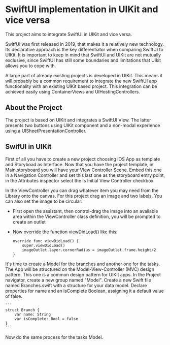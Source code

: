 #  SwiftUI implementation in UIKit and vice versa

This project aims to integrate SwiftUI in UIKit and vice versa. 

SwitfUI was first released in 2019, that makes it a relatively new technology. Its declarative approach is the key differentiator when comparing SwiftUI to UIKit. 
It is important to keep in mind that SwiftUI and UIKit are not mutually exclusive, since SwiftUI has still some boundaries and limitations that UIkit allows you to cope with. 

A large part of already existing projects is developed in UIKit. This means it will probably be a common requirement to integrate the new SwiftUI app functionality with an existing UIKit based project.
This integration can be achieved easily using ContainerViews and UIHostingControllers.


##  About the Project

The project is based on UIKit and integrates a SwiftUI View. The latter presents two buttons using UIKit component and a non-modal experience using a UISheetPresentationController. 


##  SwifUI in UIKit

First of all you have to create a new project choosing iOS App as template and Storyboad as Interface.
Now that you have the project template, in Main.storyboard you will have your VIew Controller Scene. Embed this one in a Navigation Controller and set this last one as the storyboard entry point, in the Attributes inspector select the Is Initial View Controller checkbox.

In the ViewController you can drag whatever item you may need from the Library onto the canvas. For this project drag an image and two labels.
You can also set the image to be circular:
* First open the assistant, then control-drag the image into an available area within the ViewController class definition, you will be prompted to create an outlet
* Now override the function viewDidLoad() like this:

    ```
    override func viewDidLoad() {
        super.viewDidLoad()
        imageOutlet.layer.cornerRadius = imageOutlet.frame.height/2
    }
    ```


It's time to create a Model for the branches and another one for the tasks. The App will be structured on the Model-View-Controller (MVC) design pattern. This one is a common design pattern for UIKit apps. 
In the Project navigator, create a new group named "Model". 
Create a new Swift file named Branches.swift with a structure for your data model.
Declare properties for name and an isComplete Boolean, assigning it a default value of false.

    ```
    struct Branch {
        var name: String
        var isComplete: Bool = false
    }   
    ```

Now do the same process for the tasks Model.
